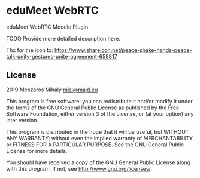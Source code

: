 # eduMeet WebRTC #

eduMeet WebRTC Moodle Plugin

TODO Provide more detailed description here.

Thx for the icon to: https://www.shareicon.net/peace-shake-hands-peace-talk-unity-gestures-unite-agreement-659817

## License ##

2019 Mészáros Mihály <misi@majd.eu>

This program is free software: you can redistribute it and/or modify it under
the terms of the GNU General Public License as published by the Free Software
Foundation, either version 3 of the License, or (at your option) any later
version.

This program is distributed in the hope that it will be useful, but WITHOUT ANY
WARRANTY; without even the implied warranty of MERCHANTABILITY or FITNESS FOR A
PARTICULAR PURPOSE.  See the GNU General Public License for more details.

You should have received a copy of the GNU General Public License along with
this program.  If not, see <http://www.gnu.org/licenses/>.
